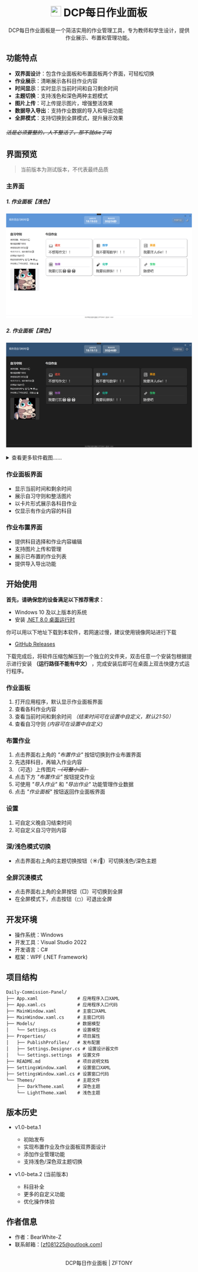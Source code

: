<div align="center">

# <image src="Assets/DCP 图标.svg" height="28" width="28"/> DCP每日作业面板

DCP每日作业面板是一个简洁实用的作业管理工具，专为教师和学生设计，提供作业展示、布置和管理功能。

</div>

## 功能特点

*   **双界面设计**：包含作业面板和布置面板两个界面，可轻松切换
*   **作业展示**：清晰展示各科目作业内容
*   **时间显示**：实时显示当前时间和自习剩余时间
*   **主题切换**：支持浅色和深色两种主题模式
*   **图片上传**：可上传提示图片，增强整活效果
*   **数据导入导出**：支持作业数据的导入和导出功能
*   **全屏模式**：支持切换到全屏模式，提升展示效果

###### ~~活是必须要整的，人不整活了，那不就die了吗~~

## 界面预览

> 当前版本为测试版本，不代表最终品质

### 主界面

##### 1. 作业面板【浅色】

![主界面浅色](./Assets/readme/主浅.png)

##### 2. 作业面板【深色】

![主界面深色](./Assets/readme/主深.png)

<details>
<summary>查看更多软件截图……</summary>

### 作业布置

##### 1. 布置面板【浅色】

![布置界面浅色](./Assets/readme/布浅.png)

##### 2. 布置面板【深色】

![布置界面深色](./Assets/readme/布深.png)

### 设置【更多自定义】

##### 1. 设置面板【浅色】

![设置界面浅色](./Assets/readme/设浅.png)

##### 2. 设置面板【深色】

![设置界面深色](./Assets/readme/设深.png)

</details>

### 作业面板界面

*   显示当前时间和剩余时间
*   展示自习守则和整活图片
*   以卡片形式展示各科目作业
*   仅显示有作业内容的科目

### 作业布置界面

*   提供科目选择和作业内容编辑
*   支持图片上传和管理
*   展示已布置的作业列表
*   提供导入导出功能

## 开始使用

**首先，请确保您的设备满足以下推荐需求：**

- Windows 10 及以上版本的系统
- 安装 [.NET 8.0 桌面运行时](https://dotnet.microsoft.com/zh-cn/download/dotnet/thank-you/runtime-desktop-8.0.7-windows-x64-installer)

你可以用以下地址下载到本软件，若网速过慢，建议使用镜像网站进行下载
- [GitHub Releases](https://github.com/BearWhite-Z/Daily-Commission-Panel/releases/)

下载完成后，将软件压缩包解压到一个独立的文件夹，双击任意一个安装包根据提示进行安装 **（运行路径不能有中文）** ，完成安装后即可在桌面上双击快捷方式运行程序。

### 作业面板

1.  打开应用程序，默认显示作业面板界面
2.  查看各科作业内容
3.  查看当前时间和剩余时间 *（结束时间可在设置中自定义，默认21:50）*
4.  查看自习守则 *(内容可在设置中自定义)*


### 布置作业

1.  点击界面右上角的 *"布置作业"* 按钮切换到作业布置界面
2.  先选择科目，再输入作业内容
3.  （可选）上传图片 *~~（可整小活）~~*
4.  点击下方 *"布置作业"* 按钮提交作业
5.  可使用 *"导入作业"* 和 *"导出作业"* 功能管理作业数据
6.  点击 *"作业面板"* 按钮返回作业面板界面

### 设置
1.  可自定义晚自习结束时间
2.  可自定义自习守则内容

### 深/浅色模式切换

*   点击界面右上角的主题切换按钮（☀/🌙）可切换浅色/深色主题

### 全屏沉浸模式

*   点击界面右上角的全屏按钮（□）可切换到全屏
*   在全屏模式下，点击按钮（◻）可退出全屏

## 开发环境

*   操作系统：Windows
*   开发工具：Visual Studio 2022
*   开发语言：C#
*   框架：WPF (.NET Framework)

## 项目结构

    Daily-Commission-Panel/
    ├── App.xaml               # 应用程序入口XAML
    ├── App.xaml.cs            # 应用程序入口代码
    ├── MainWindow.xaml        # 主窗口XAML
    ├── MainWindow.xaml.cs     # 主窗口代码
    ├── Models/                # 数据模型
    │   └── Settings.cs        # 设置模型
    ├── Properties/            # 项目属性
    │   ├── PublishProfiles/   # 发布配置
    │   ├── Settings.Designer.cs # 设置设计器文件
    │   └── Settings.settings  # 设置文件
    ├── README.md              # 项目说明文档
    ├── SettingsWindow.xaml    # 设置窗口XAML
    ├── SettingsWindow.xaml.cs # 设置窗口代码
    └── Themes/                # 主题文件
        ├── DarkTheme.xaml     # 深色主题
        └── LightTheme.xaml    # 浅色主题

## 版本历史

*   v1.0-beta.1
    *   初始发布
    *   实现布置作业及作业面板双界面设计
    *   添加作业管理功能
    *   支持浅色/深色双主题切换

*   v1.0-beta.2 (当前版本)
    *   科目补全
    *   更多的自定义功能
    *   优化操作体验

## 作者信息

*   作者：BearWhite-Z
*   联系邮箱：\[<zf081225@outlook.com>]

## 

<div align="center">

DCP每日作业面板 | ZFTONY 

</div>
